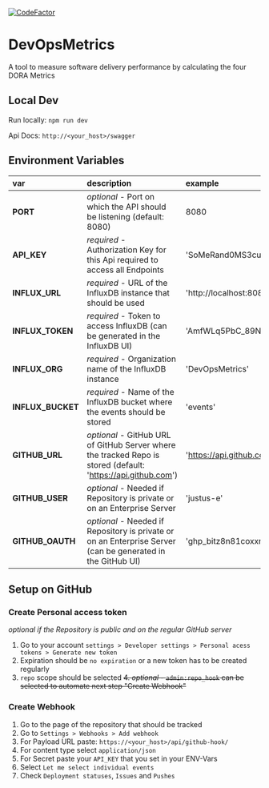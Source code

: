 [![CodeFactor](https://www.codefactor.io/repository/github/justus-e/devopsmetrics/badge)](https://www.codefactor.io/repository/github/justus-e/devopsmetrics)
# DevOpsMetrics

A tool to measure software delivery performance by calculating the four DORA Metrics

## Local Dev

Run locally: `npm run dev`

Api Docs: `http://<your_host>/swagger`

## Environment Variables

| var               | description                                                                                                   | example                      |
|:------------------|:--------------------------------------------------------------------------------------------------------------|:-----------------------------|
| **PORT**          | _optional_ - Port on which the API should be listening (default: 8080)                                        | 8080                         |
| **API_KEY**       | _required_ - Authorization Key for this Api required to access all Endpoints                                  | 'SoMeRand0MS3curE5trinG'     |
| **INFLUX_URL**    | _required_ - URL of the InfluxDB instance that should be used                                                 | 'http://localhost:8086'      |
| **INFLUX_TOKEN**  | _required_ - Token to access InfluxDB (can be generated in the InfluxDB UI)                                   | 'AmfWLq5PbC_89NkpO\[...]'    |
| **INFLUX_ORG**    | _required_ - Organization name of the InfluxDB instance                                                       | 'DevOpsMetrics'              |
| **INFLUX_BUCKET** | _required_ - Name of the InfluxDB bucket where the events should be stored                                    | 'events'                     |
| **GITHUB_URL**    | _optional_ - GitHub URL of GitHub Server where the tracked Repo is stored (default: 'https://api.github.com') | 'https://api.github.com'     |
| **GITHUB_USER**   | _optional_ - Needed if Repository is private or on an Enterprise Server                                       | 'justus-e'                   |
| **GITHUB_OAUTH**  | _optional_ - Needed if Repository is private or on an Enterprise Server (can be generated in the GitHub UI)   | 'ghp_bitz8n81coxxnYvZ\[...]' |

## Setup on GitHub
### Create Personal access token

_optional if the Repository is public and on the regular GitHub server_

1. Go to your account `settings > Developer settings > Personal acess tokens > Generate new token`
2. Expiration should be `no expiration` or a new token has to be created regularly
3. `repo` scope should be selected
~~4. _optional_ - `admin:repo_hook` can be selected to automate next step "Create Webhook"~~

### Create Webhook

1. Go to the page of the repository that should be tracked
2. Go to `Settings > Webhooks > Add webhook`
3. For Payload URL paste: `https://<your_host>/api/github-hook/`
4. For content type select `application/json`
5. For Secret paste your `API_KEY` that you set in your ENV-Vars
6. Select `Let me select individual events`
7. Check `Deployment statuses`, `Issues` and `Pushes`
